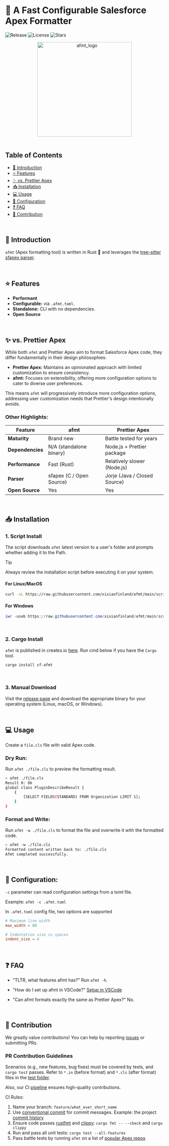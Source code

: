 # 🚀 A Fast Configurable Salesforce Apex Formatter

![Release](https://img.shields.io/github/v/release/xixiaofinland/afmt)
![License](https://img.shields.io/github/license/xixiaofinland/afmt)
![Stars](https://img.shields.io/github/stars/xixiaofinland/afmt?style=social)

<div align="center">
  <img src="https://github.com/user-attachments/assets/5cf08fdb-aaa2-4556-83d7-2e9d2a99f86f" alt="afmt_logo" width="300"/>
</div>
<br>

## Table of Contents
- [📘 Introduction](#-introduction)
- [⭐ Features](#-features)
- [✨ vs. Prettier Apex](#-vs-prettier-apex)
- [📥 Installation](#-installation)
- [💻 Usage](#-usage)
- [🔧 Configuration](#-configuration)
- [❓ FAQ](#-faq)
- [🤝 Contribution](#-contribution)

<br>

## 📘 Introduction

`afmt` (Apex formatting tool) is written in Rust 🦀 and leverages the [tree-sitter sfapex parser](https://github.com/aheber/tree-sitter-sfapex).

<br>

## ⭐ Features

- **Performant**
- **Configurable:** via `.afmt.toml`.
- **Standalone:** CLI with no dependencies.
- **Open Source**

<br>

## ✨ vs. Prettier Apex

While both `afmt` and Prettier Apex aim to format Salesforce Apex code, they differ fundamentally in their design philosophies:

- **Prettier Apex:** Maintains an opinionated approach with limited customization to ensure consistency.
- **afmt:** Focuses on extensibility, offering more configuration options to cater to diverse user preferences.

This means `afmt` will progressively introduce more configuration options, addressing user customization needs that Prettier's design intentionally avoids.

### Other Highlights:

| Feature          | afmt                      | Prettier Apex               |
|------------------|---------------------------|-----------------------------|
| **Maturity**     | Brand new                 | Battle tested for years     |
| **Dependencies** | N/A (standalone binary)   | Node.js + Prettier package  |
| **Performance**  | Fast (Rust)               | Relatively slower (Node.js) |
| **Parser**       | sfapex (C / Open Source)  | Jorje (Java / Closed Source)|
| **Open Source**  | Yes                       | Yes                         |
<br>

## 📥 Installation

### 1. Script Install

The script downloads `afmt` latest version to a user's folder and prompts whether adding it to the Path.

> [!tip]
> Always review the installation script before executing it on your system.

#### For Linux/MacOS

```bash
curl -sL https://raw.githubusercontent.com/xixiaofinland/afmt/main/scripts/install-afmt.sh | bash
```

#### For Windows

```ps1
iwr -useb https://raw.githubusercontent.com/xixiaofinland/afmt/main/scripts/install-afmt.ps1 | iex
```

<br>

### 2. Cargo Install

`afmt` is published in creates.io [here](https://crates.io/crates/sf-afmt).
Run cmd below if you have the `Cargo` tool.

```bash
cargo install sf-afmt
```

<br>

### 3. Manual Download

Visit the [release page](https://github.com/xixiaofinland/afmt/releases/latest) and download the appropriate binary for your operating system (Linux, macOS, or Windows).

<br>

## 💻 Usage

Create a `file.cls` file with valid Apex code.

### Dry Run:

Run `afmt ./file.cls` to preview the formatting result.

```bash
> afmt ./file.cls
Result 0: Ok
global class PluginDescribeResult {
    {
        [SELECT FIELDS(STANDARD) FROM Organization LIMIT 1];
    }
}
```

### Format and Write:

Run `afmt -w ./file.cls` to format the file and overwrite it with the
   formatted code.

```bash
> afmt -w ./file.cls
Formatted content written back to: ./file.cls
Afmt completed successfully.
```
<br>

## 🔧 Configuration:

`-c` parameter can read configuration settings from a toml file.

Example: `afmt -c .afmt.toml`

In `.afmt.toml` config file, two options are supported

```toml
# Maximum line width
max_width = 80

# Indentation size in spaces
indent_size = 4
```

<br>

## ❓ FAQ

- "TLTR, what features afmt has?" Run `afmt -h`.
- "How do I set up afmt in VSCode?"
[Setup in VSCode](./md/VSCode_Setup.md)

- "Can afmt formats exactly the same as Prettier Apex?"
No.

<br>

## 🤝 Contribution

We greatly value contributions! You can help by reporting [issues](https://github.com/xixiaofinland/afmt/issues) or submitting
PRs.

### PR Contribution Guidelines

Scenarios (e.g., new features, bug fixes) must be covered by tests, and `cargo test` passes.
Refer to `*.in` (before format) and `*.cls` (after format) files in the [test folder](./tests/static).

Also, our CI [pipeline](.github/workflows/pr-ci-merge-main.yml) ensures high-quality contributions.

CI Rules:

1. Name your branch: `feature/what_ever_short_name`
2. Use [conventional commit](https://www.conventionalcommits.org/en/v1.0.0/#summary) for commit messages. Example: the project [commit history](https://github.com/xixiaofinland/afmt/commits/)
3. Ensure code passes [rustfmt](https://github.com/rust-lang/rustfmt) and [clippy](https://github.com/rust-lang/rust-clippy): `cargo fmt -- --check` and `cargo clippy`
4. Run and pass all unit tests: `cargo test --all-features`
5. Pass battle tests by running `afmt` on a list of [popular Apex repos](./tests/battle_test/repos.txt)
